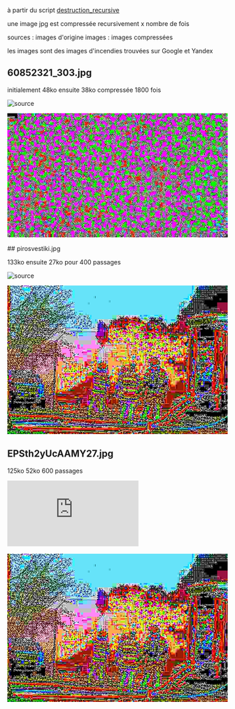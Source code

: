 à partir du script [destruction_recursive](https://github.com/RandomLab/smallFilePhoto/tree/main/destruction_recursive)

une image jpg est compressée recursivement x nombre de fois 

sources : images d'origine
images : images compressées

les images sont des images d'incendies trouvées sur Google et Yandex

## 60852321_303.jpg

initialement 48ko ensuite 38ko compressée 1800 fois

![source](https://www1.wdr.de/nachrichten/ruhrgebiet/grossbrand-essener-innenstadt-106~_v-gseapremiumxl.jpg)

![image](https://github.com/RandomLab/smallFilePhoto/blob/main/proposition_jeremie/images/60852321_303.jpg)

## pirosvestiki.jpg

133ko ensuite 27ko pour 400 passages

![source](https://www.atechinc.net/wp-content/uploads/2019/12/Fire-Prevention-1536x1024.jpg)

![image](https://github.com/RandomLab/smallFilePhoto/blob/main/proposition_jeremie/images/pirosvestiki.jpg)

## EPSth2yUcAAMY27.jpg

125ko 52ko 600 passages

![source](https://au.shotoe.com/thumb/phpThumb.php?src=%2Fuploads%2Fnews%2F16%2F1641%2F6%2F1641644-orroral-valley-bushfire-breaks-out-in-namadgi-national-park.jpg)

![image](https://github.com/RandomLab/smallFilePhoto/blob/main/proposition_jeremie/images/pirosvestiki.jpg)
